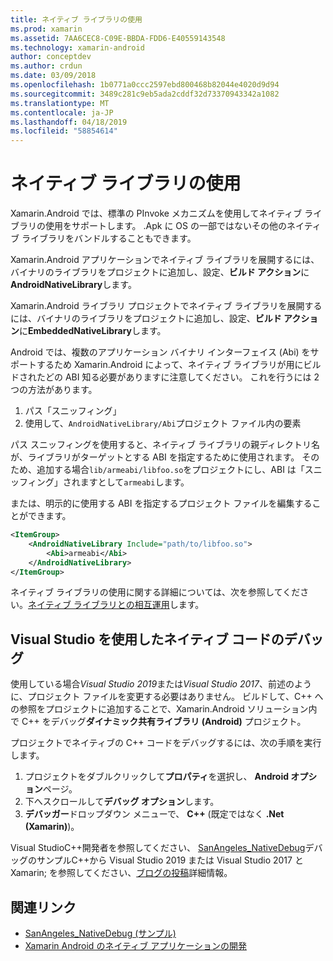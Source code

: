 ```yaml
---
title: ネイティブ ライブラリの使用
ms.prod: xamarin
ms.assetid: 7AA6CEC8-C09E-BBDA-FDD6-E40559143548
ms.technology: xamarin-android
author: conceptdev
ms.author: crdun
ms.date: 03/09/2018
ms.openlocfilehash: 1b0771a0ccc2597ebd800468b82044e4020d9d94
ms.sourcegitcommit: 3489c281c9eb5ada2cddf32d73370943342a1082
ms.translationtype: MT
ms.contentlocale: ja-JP
ms.lasthandoff: 04/18/2019
ms.locfileid: "58854614"
---
```

# <a name="using-native-libraries"></a>ネイティブ ライブラリの使用

Xamarin.Android では、標準の PInvoke メカニズムを使用してネイティブ ライブラリの使用をサポートします。 .Apk に OS の一部ではないその他のネイティブ ライブラリをバンドルすることもできます。

Xamarin.Android アプリケーションでネイティブ ライブラリを展開するには、バイナリのライブラリをプロジェクトに追加し、設定、**ビルド アクション**に**AndroidNativeLibrary**します。

Xamarin.Android ライブラリ プロジェクトでネイティブ ライブラリを展開するには、バイナリのライブラリをプロジェクトに追加し、設定、**ビルド アクション**に**EmbeddedNativeLibrary**します。

Android では、複数のアプリケーション バイナリ インターフェイス (Abi) をサポートするため Xamarin.Android によって、ネイティブ ライブラリが用にビルドされたどの ABI 知る必要がありますに注意してください。
これを行うには 2 つの方法があります。

1.  パス「スニッフィング」
1.  使用して、`AndroidNativeLibrary/Abi`プロジェクト ファイル内の要素


パス スニッフィングを使用すると、ネイティブ ライブラリの親ディレクトリ名が、ライブラリがターゲットとする ABI を指定するために使用されます。 そのため、追加する場合`lib/armeabi/libfoo.so`をプロジェクトにし、ABI は「スニッフィング」されますとして`armeabi`します。

または、明示的に使用する ABI を指定するプロジェクト ファイルを編集することができます。

```xml
<ItemGroup>
    <AndroidNativeLibrary Include="path/to/libfoo.so">
        <Abi>armeabi</Abi>
    </AndroidNativeLibrary>
</ItemGroup>
```

ネイティブ ライブラリの使用に関する詳細については、次を参照してください。[ネイティブ ライブラリとの相互運用](https://www.mono-project.com/docs/advanced/pinvoke/)します。

## <a name="debugging-native-code-with-visual-studio"></a>Visual Studio を使用したネイティブ コードのデバッグ

使用している場合*Visual Studio 2019*または*Visual Studio 2017*、前述のように、プロジェクト ファイルを変更する必要はありません。
ビルドして、C++ への参照をプロジェクトに追加することで、Xamarin.Android ソリューション内で C++ をデバッグ**ダイナミック共有ライブラリ (Android)** プロジェクト。

プロジェクトでネイティブの C++ コードをデバッグするには、次の手順を実行します。

1. プロジェクトをダブルクリックして**プロパティ**を選択し、 **Android オプション**ページ。
2. 下へスクロールして**デバッグ オプション**します。
3. **デバッガー**ドロップダウン メニューで、 **C++** (既定ではなく **.Net (Xamarin)**)。

Visual StudioC++開発者を参照してください、 [SanAngeles_NativeDebug](https://developer.xamarin.com/samples/monodroid/SanAngeles_NDK/)デバッグのサンプルC++から Visual Studio 2019 または Visual Studio 2017 と Xamarin; を参照してください、[ブログの投稿](https://blog.xamarin.com/build-and-debug-c-libraries-in-xamarin-android-apps-with-visual-studio-2015/)詳細情報。



## <a name="related-links"></a>関連リンク

- [SanAngeles_NativeDebug (サンプル)](https://developer.xamarin.com/samples/monodroid/SanAngeles_NDK/)
- [Xamarin Android のネイティブ アプリケーションの開発](https://blogs.msdn.microsoft.com/vcblog/2015/02/23/developing-xamarin-android-native-applications/)
